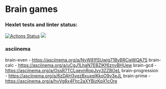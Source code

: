 # Brain games

### Hexlet tests and linter status:
[![Actions Status](https://github.com/David-Roklem/python-project-lvl1/workflows/hexlet-check/badge.svg)](https://github.com/David-Roklem/python-project-lvl1/actions)
<a href="https://codeclimate.com/github/codeclimate/codeclimate/maintainability"><img src="https://api.codeclimate.com/v1/badges/a99a88d28ad37a79dbf6/maintainability" /></a>

### asciinema

brain-even - https://asciinema.org/a/NvW81fSUwig71ByBRCieWQA7S
brain-calc - https://asciinema.org/a/uCgJ1LhaN7EBZlKf6znvBHUew
brain-gcd - https://asciinema.org/a/OssR7TCLqevnRopJyy3ZZBOeL
brain-progression - https://asciinema.org/a/6zDAH3vqzBxuxqIKkoO9v3eJL
brain-prime - https://asciinema.org/a/hvVg8x4Fhc2aXYBizKqX1cOre
